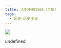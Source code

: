 ```yaml
---
title: 大明王朝1566（全集）
tags:
  - 历史-历史小说
---
```


![](https://wfqqreader-1252317822.image.myqcloud.com/cover/310/847310/s_847310.jpg)

undefined